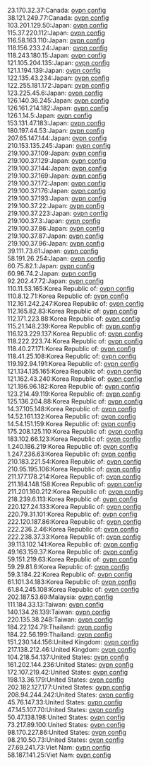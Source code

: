 23.170.32.37:Canada: [ovpn config](vpn/23_170_32_37.ovpn)  
38.121.249.77:Canada: [ovpn config](vpn/38_121_249_77.ovpn)  
103.201.129.50:Japan: [ovpn config](vpn/103_201_129_50.ovpn)  
115.37.220.112:Japan: [ovpn config](vpn/115_37_220_112.ovpn)  
116.58.163.110:Japan: [ovpn config](vpn/116_58_163_110.ovpn)  
118.156.233.24:Japan: [ovpn config](vpn/118_156_233_24.ovpn)  
118.243.180.15:Japan: [ovpn config](vpn/118_243_180_15.ovpn)  
121.105.204.135:Japan: [ovpn config](vpn/121_105_204_135.ovpn)  
121.1.194.139:Japan: [ovpn config](vpn/121_1_194_139.ovpn)  
122.135.43.234:Japan: [ovpn config](vpn/122_135_43_234.ovpn)  
122.255.181.172:Japan: [ovpn config](vpn/122_255_181_172.ovpn)  
123.225.45.6:Japan: [ovpn config](vpn/123_225_45_6.ovpn)  
126.140.36.245:Japan: [ovpn config](vpn/126_140_36_245.ovpn)  
126.161.214.182:Japan: [ovpn config](vpn/126_161_214_182.ovpn)  
126.1.14.5:Japan: [ovpn config](vpn/126_1_14_5.ovpn)  
153.131.47.183:Japan: [ovpn config](vpn/153_131_47_183.ovpn)  
180.197.44.53:Japan: [ovpn config](vpn/180_197_44_53.ovpn)  
207.65.147.144:Japan: [ovpn config](vpn/207_65_147_144.ovpn)  
210.153.135.245:Japan: [ovpn config](vpn/210_153_135_245.ovpn)  
219.100.37.109:Japan: [ovpn config](vpn/219_100_37_109.ovpn)  
219.100.37.129:Japan: [ovpn config](vpn/219_100_37_129.ovpn)  
219.100.37.144:Japan: [ovpn config](vpn/219_100_37_144.ovpn)  
219.100.37.169:Japan: [ovpn config](vpn/219_100_37_169.ovpn)  
219.100.37.172:Japan: [ovpn config](vpn/219_100_37_172.ovpn)  
219.100.37.176:Japan: [ovpn config](vpn/219_100_37_176.ovpn)  
219.100.37.193:Japan: [ovpn config](vpn/219_100_37_193.ovpn)  
219.100.37.22:Japan: [ovpn config](vpn/219_100_37_22.ovpn)  
219.100.37.223:Japan: [ovpn config](vpn/219_100_37_223.ovpn)  
219.100.37.3:Japan: [ovpn config](vpn/219_100_37_3.ovpn)  
219.100.37.86:Japan: [ovpn config](vpn/219_100_37_86.ovpn)  
219.100.37.87:Japan: [ovpn config](vpn/219_100_37_87.ovpn)  
219.100.37.96:Japan: [ovpn config](vpn/219_100_37_96.ovpn)  
39.111.73.61:Japan: [ovpn config](vpn/39_111_73_61.ovpn)  
58.191.26.254:Japan: [ovpn config](vpn/58_191_26_254.ovpn)  
60.75.82.1:Japan: [ovpn config](vpn/60_75_82_1.ovpn)  
60.96.74.2:Japan: [ovpn config](vpn/60_96_74_2.ovpn)  
92.202.47.72:Japan: [ovpn config](vpn/92_202_47_72.ovpn)  
110.11.53.165:Korea Republic of: [ovpn config](vpn/110_11_53_165.ovpn)  
110.8.12.71:Korea Republic of: [ovpn config](vpn/110_8_12_71.ovpn)  
112.161.242.247:Korea Republic of: [ovpn config](vpn/112_161_242_247.ovpn)  
112.165.82.83:Korea Republic of: [ovpn config](vpn/112_165_82_83.ovpn)  
112.171.223.88:Korea Republic of: [ovpn config](vpn/112_171_223_88.ovpn)  
115.21.148.239:Korea Republic of: [ovpn config](vpn/115_21_148_239.ovpn)  
116.123.229.137:Korea Republic of: [ovpn config](vpn/116_123_229_137.ovpn)  
118.222.223.74:Korea Republic of: [ovpn config](vpn/118_222_223_74.ovpn)  
118.40.27.171:Korea Republic of: [ovpn config](vpn/118_40_27_171.ovpn)  
118.41.25.108:Korea Republic of: [ovpn config](vpn/118_41_25_108.ovpn)  
119.192.94.191:Korea Republic of: [ovpn config](vpn/119_192_94_191.ovpn)  
121.134.135.165:Korea Republic of: [ovpn config](vpn/121_134_135_165.ovpn)  
121.162.43.240:Korea Republic of: [ovpn config](vpn/121_162_43_240.ovpn)  
121.186.96.182:Korea Republic of: [ovpn config](vpn/121_186_96_182.ovpn)  
123.214.49.119:Korea Republic of: [ovpn config](vpn/123_214_49_119.ovpn)  
125.136.204.88:Korea Republic of: [ovpn config](vpn/125_136_204_88.ovpn)  
14.37.105.148:Korea Republic of: [ovpn config](vpn/14_37_105_148.ovpn)  
14.52.161.132:Korea Republic of: [ovpn config](vpn/14_52_161_132.ovpn)  
14.54.151.159:Korea Republic of: [ovpn config](vpn/14_54_151_159.ovpn)  
175.208.125.110:Korea Republic of: [ovpn config](vpn/175_208_125_110.ovpn)  
183.102.66.123:Korea Republic of: [ovpn config](vpn/183_102_66_123.ovpn)  
1.240.186.219:Korea Republic of: [ovpn config](vpn/1_240_186_219.ovpn)  
1.247.236.63:Korea Republic of: [ovpn config](vpn/1_247_236_63.ovpn)  
210.183.221.54:Korea Republic of: [ovpn config](vpn/210_183_221_54.ovpn)  
210.95.195.106:Korea Republic of: [ovpn config](vpn/210_95_195_106.ovpn)  
211.177.178.214:Korea Republic of: [ovpn config](vpn/211_177_178_214.ovpn)  
211.184.148.158:Korea Republic of: [ovpn config](vpn/211_184_148_158.ovpn)  
211.201.160.212:Korea Republic of: [ovpn config](vpn/211_201_160_212.ovpn)  
218.239.6.113:Korea Republic of: [ovpn config](vpn/218_239_6_113.ovpn)  
220.127.24.133:Korea Republic of: [ovpn config](vpn/220_127_24_133.ovpn)  
220.79.31.101:Korea Republic of: [ovpn config](vpn/220_79_31_101.ovpn)  
222.120.187.86:Korea Republic of: [ovpn config](vpn/222_120_187_86.ovpn)  
222.236.2.46:Korea Republic of: [ovpn config](vpn/222_236_2_46.ovpn)  
222.238.37.33:Korea Republic of: [ovpn config](vpn/222_238_37_33.ovpn)  
39.113.102.141:Korea Republic of: [ovpn config](vpn/39_113_102_141.ovpn)  
49.163.159.37:Korea Republic of: [ovpn config](vpn/49_163_159_37.ovpn)  
59.151.219.63:Korea Republic of: [ovpn config](vpn/59_151_219_63.ovpn)  
59.29.81.6:Korea Republic of: [ovpn config](vpn/59_29_81_6.ovpn)  
59.3.184.22:Korea Republic of: [ovpn config](vpn/59_3_184_22.ovpn)  
61.101.34.183:Korea Republic of: [ovpn config](vpn/61_101_34_183.ovpn)  
61.84.245.108:Korea Republic of: [ovpn config](vpn/61_84_245_108.ovpn)  
202.187.53.69:Malaysia: [ovpn config](vpn/202_187_53_69.ovpn)  
111.184.33.13:Taiwan: [ovpn config](vpn/111_184_33_13.ovpn)  
140.134.26.139:Taiwan: [ovpn config](vpn/140_134_26_139.ovpn)  
220.135.38.248:Taiwan: [ovpn config](vpn/220_135_38_248.ovpn)  
184.22.124.79:Thailand: [ovpn config](vpn/184_22_124_79.ovpn)  
184.22.56.199:Thailand: [ovpn config](vpn/184_22_56_199.ovpn)  
151.230.144.156:United Kingdom: [ovpn config](vpn/151_230_144_156.ovpn)  
217.138.212.46:United Kingdom: [ovpn config](vpn/217_138_212_46.ovpn)  
104.218.54.137:United States: [ovpn config](vpn/104_218_54_137.ovpn)  
161.202.144.236:United States: [ovpn config](vpn/161_202_144_236.ovpn)  
172.107.219.42:United States: [ovpn config](vpn/172_107_219_42.ovpn)  
198.13.36.179:United States: [ovpn config](vpn/198_13_36_179.ovpn)  
202.182.127.177:United States: [ovpn config](vpn/202_182_127_177.ovpn)  
208.94.244.242:United States: [ovpn config](vpn/208_94_244_242.ovpn)  
45.76.147.33:United States: [ovpn config](vpn/45_76_147_33.ovpn)  
47.145.107.70:United States: [ovpn config](vpn/47_145_107_70.ovpn)  
50.47.138.198:United States: [ovpn config](vpn/50_47_138_198.ovpn)  
73.217.89.100:United States: [ovpn config](vpn/73_217_89_100.ovpn)  
98.170.227.86:United States: [ovpn config](vpn/98_170_227_86.ovpn)  
98.210.50.73:United States: [ovpn config](vpn/98_210_50_73.ovpn)  
27.69.241.73:Viet Nam: [ovpn config](vpn/27_69_241_73.ovpn)  
58.187.141.25:Viet Nam: [ovpn config](vpn/58_187_141_25.ovpn)  
